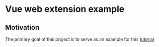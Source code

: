 Vue web extension example
===============

## Motivation

The primary goal of this project is to serve as an example for this [tutorial](https://streaver.com/blog/posts/create-web-extension-vue.html)

